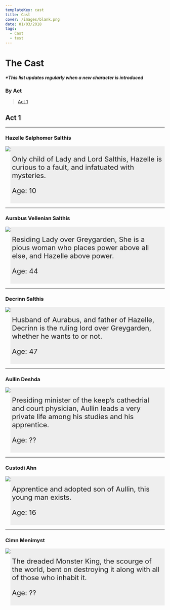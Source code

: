 ```yaml
---
templateKey: cast
title: Cast
cover: /images/blank.png
date: 01/03/2018
tags:
  - Cast
  - test
---
```

<div>
<style>
\* {box-sizing: border-box;}
section {display: -webkit-flex; display: flex;}
aside {padding: 0;}
article {-webkit-flex: 3; -ms-flex: 3; flex: 3; background-color: #eee; padding: 5px; font-size: 22px;}
@media (max-width: 600px) {section {-webkit-flex-direction: column; flex-direction: column;}}
</style>
</div>

# The Cast

##### \*This list updates regularly when a new character is introduced

### By Act

> [Act 1](#act-1)

## Act 1

---

### Hazelle Salphomer Salthis

<div>
 <!--hazelle-->
<body>
<section>
<aside>
<img src="/images/haz-a1.png">
</aside>
<article>
<p>Only child of Lady and Lord Salthis, Hazelle is curious to a fault, and infatuated with mysteries.</p>
<p>Age: 10</p>
</article>
</section>
</body>
</div>

---

### Aurabus Vellenian Salthis

<div>
 <!--aurabus-->
<body>
<section>
<aside>
<img src="/images/aur-a1.png">
</aside>
<article>
<p> Residing Lady over Greygarden, She is a pious woman who places power above all else, and Hazelle above power.
 </p>
<p>Age: 44</p>
</article>
</section>
</body>
</div>

---

### Decrinn Salthis

<div>
 <!--decrinn-->
<body>
<section>
<aside>
<img src="/images/dec-a1.png">
</aside>
<article>
<p>Husband of Aurabus, and father of Hazelle, Decrinn is the ruling lord over Greygarden, whether he wants to or not.</p>
<p>Age: 47</p>
</article>
</section>
</body>
</div>

---

### Aullin Deshda

<div>
 <!--aullin-->
<body>
<section>
<aside>
<img src="/images/aul-a1.png">
</aside>
<article>
<p>Presiding minister of the keep’s cathedrial and court physician, Aullin leads a very private life among his studies and his apprentice.</p>
<p>Age: ??</p>
</article>
</section>
</body>
</div>

---

### Custodi Ahn

<div>
 <!--custodi-->
<body>
<section>
<aside>
<img src="/images/cus-a1.png">
</aside>
<article>
<p>Apprentice and adopted son of Aullin, this young man exists.</p>
<p>Age: 16</p>
</article>
</section>
</body>
</div>

---

### Cimn Menimyst

<div>
 <!--Cimn-->
<body>
<section>
<aside>
<img src="/images/cimn-a1.png">
</aside>
<article>
<p>The dreaded Monster King, the scourge of the world, bent on destroying it along with all of those who inhabit it.</p>
<p>Age: ??</p>
</article>
</section>
</body>
</div>
